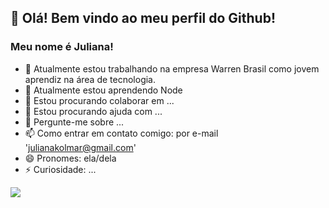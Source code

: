 ## 👋 Olá! Bem vindo ao meu perfil do Github!
### Meu nome é Juliana!

- 🔭 Atualmente estou trabalhando na empresa Warren Brasil como jovem aprendiz na área de tecnologia.
- 🌱 Atualmente estou aprendendo Node
- 👯 Estou procurando colaborar em ...
- 🤔 Estou procurando ajuda com ...
- 💬 Pergunte-me sobre ...
- 📫 Como entrar em contato comigo: por e-mail 'julianakolmar@gmail.com'
- 😄 Pronomes: ela/dela
- ⚡ Curiosidade: ...

<a href="[https://www.linkedin.com/in/seu-usuário-linkedln-aqui](https://www.linkedin.com/in/julianahkolmar/)" target="_blank"><img src="https://img.shields.io/badge/-LinkedIn-%230077B5?style=for-the-badge&logo=linkedin&logoColor=white" target="_blank"></a>  
